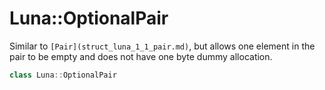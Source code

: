 # Luna::OptionalPair
Similar to `[Pair](struct_luna_1_1_pair.md)`, but allows one element in the pair to be empty and does not have one byte dummy allocation. 

```c++
class Luna::OptionalPair
```


